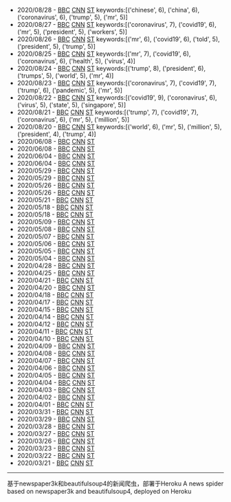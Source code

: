- 2020/08/28 - [BBC](2020/08/28/BBC.md) [CNN](2020/08/28/CNN.md) [ST](2020/08/28/ST.md) keywords:[('chinese', 6), ('china', 6), ('coronavirus', 6), ('trump', 5), ('mr', 5)]
- 2020/08/27 - [BBC](2020/08/27/BBC.md) [CNN](2020/08/27/CNN.md) [ST](2020/08/27/ST.md) keywords:[('coronavirus', 7), ('covid19', 6), ('mr', 5), ('president', 5), ('workers', 5)]
- 2020/08/26 - [BBC](2020/08/26/BBC.md) [CNN](2020/08/26/CNN.md) [ST](2020/08/26/ST.md) keywords:[('mr', 6), ('covid19', 6), ('told', 5), ('president', 5), ('trump', 5)]
- 2020/08/25 - [BBC](2020/08/25/BBC.md) [CNN](2020/08/25/CNN.md) [ST](2020/08/25/ST.md) keywords:[('mr', 7), ('covid19', 6), ('coronavirus', 6), ('health', 5), ('virus', 4)]
- 2020/08/24 - [BBC](2020/08/24/BBC.md) [CNN](2020/08/24/CNN.md) [ST](2020/08/24/ST.md) keywords:[('trump', 8), ('president', 6), ('trumps', 5), ('world', 5), ('mr', 4)]
- 2020/08/23 - [BBC](2020/08/23/BBC.md) [CNN](2020/08/23/CNN.md) [ST](2020/08/23/ST.md) keywords:[('coronavirus', 7), ('covid19', 7), ('trump', 6), ('pandemic', 5), ('mr', 5)]
- 2020/08/22 - [BBC](2020/08/22/BBC.md) [CNN](2020/08/22/CNN.md) [ST](2020/08/22/ST.md) keywords:[('covid19', 9), ('coronavirus', 6), ('virus', 5), ('state', 5), ('singapore', 5)]
- 2020/08/21 - [BBC](2020/08/21/BBC.md) [CNN](2020/08/21/CNN.md) [ST](2020/08/21/ST.md) keywords:[('trump', 7), ('covid19', 7), ('coronavirus', 6), ('mr', 5), ('million', 5)]
- 2020/08/20 - [BBC](2020/08/20/BBC.md) [CNN](2020/08/20/CNN.md) [ST](2020/08/20/ST.md) keywords:[('world', 6), ('mr', 5), ('million', 5), ('president', 4), ('trump', 4)]
- 2020/06/08 - [BBC](2020/06/08/BBC.md) [CNN](2020/06/08/CNN.md) [ST](2020/06/08/ST.md)
- 2020/06/08 - [BBC](2020/06/08/BBC.md) [CNN](2020/06/08/CNN.md) [ST](2020/06/08/ST.md)
- 2020/06/04 - [BBC](2020/06/04/BBC.md) [CNN](2020/06/04/CNN.md) [ST](2020/06/04/ST.md)
- 2020/06/04 - [BBC](2020/06/04/BBC.md) [CNN](2020/06/04/CNN.md) [ST](2020/06/04/ST.md)
- 2020/05/29 - [BBC](2020/05/29/BBC.md) [CNN](2020/05/29/CNN.md) [ST](2020/05/29/ST.md)
- 2020/05/29 - [BBC](2020/05/29/BBC.md) [CNN](2020/05/29/CNN.md) [ST](2020/05/29/ST.md)
- 2020/05/26 - [BBC](2020/05/26/BBC.md) [CNN](2020/05/26/CNN.md) [ST](2020/05/26/ST.md)
- 2020/05/26 - [BBC](2020/05/26/BBC.md) [CNN](2020/05/26/CNN.md) [ST](2020/05/26/ST.md)
- 2020/05/21 - [BBC](2020/05/21/BBC.md) [CNN](2020/05/21/CNN.md) [ST](2020/05/21/ST.md)
- 2020/05/18 - [BBC](2020/05/18/BBC.md) [CNN](2020/05/18/CNN.md) [ST](2020/05/18/ST.md)
- 2020/05/18 - [BBC](2020/05/18/BBC.md) [CNN](2020/05/18/CNN.md) [ST](2020/05/18/ST.md)
- 2020/05/09 - [BBC](2020/05/09/BBC.md) [CNN](2020/05/09/CNN.md) [ST](2020/05/09/ST.md)
- 2020/05/08 - [BBC](2020/05/08/BBC.md) [CNN](2020/05/08/CNN.md) [ST](2020/05/08/ST.md) 
- 2020/05/07 - [BBC](2020/05/07/BBC.md) [CNN](2020/05/07/CNN.md) [ST](2020/05/07/ST.md) 
- 2020/05/06 - [BBC](2020/05/06/BBC.md) [CNN](2020/05/06/CNN.md) [ST](2020/05/06/ST.md) 
- 2020/05/05 - [BBC](2020/05/05/BBC.md) [CNN](2020/05/05/CNN.md) [ST](2020/05/05/ST.md)
- 2020/05/04 - [BBC](2020/05/04/BBC.md) [CNN](2020/05/04/CNN.md) [ST](2020/05/04/ST.md)
- 2020/04/28 - [BBC](2020/04/28/BBC.md) [CNN](2020/04/28/CNN.md) [ST](2020/04/28/ST.md)
- 2020/04/25 - [BBC](2020/04/25/BBC.md) [CNN](2020/04/25/CNN.md) [ST](2020/04/25/ST.md)
- 2020/04/21 - [BBC](2020/04/21/BBC.md) [CNN](2020/04/21/CNN.md) [ST](2020/04/21/ST.md)
- 2020/04/20 - [BBC](2020/04/20/BBC.md) [CNN](2020/04/20/CNN.md) [ST](2020/04/20/ST.md)
- 2020/04/18 - [BBC](2020/04/18/BBC.md) [CNN](2020/04/18/CNN.md) [ST](2020/04/18/ST.md)
- 2020/04/17 - [BBC](2020/04/17/BBC.md) [CNN](2020/04/17/CNN.md) [ST](2020/04/17/ST.md)
- 2020/04/15 - [BBC](2020/04/15/BBC.md) [CNN](2020/04/15/CNN.md) [ST](2020/04/15/ST.md)
- 2020/04/14 - [BBC](2020/04/14/BBC.md) [CNN](2020/04/14/CNN.md) [ST](2020/04/14/ST.md)
- 2020/04/12 - [BBC](2020/04/12/BBC.md) [CNN](2020/04/12/CNN.md) [ST](2020/04/12/ST.md)
- 2020/04/11 - [BBC](2020/04/11/BBC.md) [CNN](2020/04/11/CNN.md) [ST](2020/04/11/ST.md)
- 2020/04/10 - [BBC](2020/04/10/BBC.md) [CNN](2020/04/10/CNN.md) [ST](2020/04/10/ST.md)
- 2020/04/09 - [BBC](2020/04/09/BBC.md) [CNN](2020/04/09/CNN.md) [ST](2020/04/09/ST.md)
- 2020/04/08 - [BBC](2020/04/08/BBC.md) [CNN](2020/04/08/CNN.md) [ST](2020/04/08/ST.md)
- 2020/04/07 - [BBC](2020/04/07/BBC.md) [CNN](2020/04/07/CNN.md) [ST](2020/04/07/ST.md)
- 2020/04/06 - [BBC](2020/04/06/BBC.md) [CNN](2020/04/06/CNN.md) [ST](2020/04/06/ST.md)
- 2020/04/05 - [BBC](2020/04/05/BBC.md) [CNN](2020/04/05/CNN.md) [ST](2020/04/05/ST.md)
- 2020/04/04 - [BBC](2020/04/04/BBC.md) [CNN](2020/04/04/CNN.md) [ST](2020/04/04/ST.md)
- 2020/04/03 - [BBC](2020/04/03/BBC.md) [CNN](2020/04/03/CNN.md) [ST](2020/04/03/ST.md)
- 2020/04/02 - [BBC](2020/04/02/BBC.md) [CNN](2020/04/02/CNN.md) [ST](2020/04/02/ST.md)
- 2020/04/01 - [BBC](2020/04/01/BBC.md) [CNN](2020/04/01/CNN.md) [ST](2020/04/01/ST.md)
- 2020/03/31 - [BBC](2020/03/31/BBC.md) [CNN](2020/03/31/CNN.md) [ST](2020/03/31/ST.md)
- 2020/03/29 - [BBC](2020/03/29/BBC.md) [CNN](2020/03/29/CNN.md) [ST](2020/03/29/ST.md)
- 2020/03/28 - [BBC](2020/03/28/BBC.md) [CNN](2020/03/28/CNN.md) [ST](2020/03/28/ST.md)
- 2020/03/27 - [BBC](2020/03/27/BBC.md) [CNN](2020/03/27/CNN.md) [ST](2020/03/27/ST.md)
- 2020/03/26 - [BBC](2020/03/26/BBC.md) [CNN](2020/03/26/CNN.md) [ST](2020/03/26/ST.md)
- 2020/03/23 - [BBC](2020/03/23/BBC.md) [CNN](2020/03/23/CNN.md) [ST](2020/03/23/ST.md)
- 2020/03/22 - [BBC](2020/03/22/BBC.md) [CNN](2020/03/22/CNN.md) [ST](2020/03/22/ST.md)
- 2020/03/21 - [BBC](2020/03/21/BBC.md) [CNN](2020/03/21/CNN.md) [ST](2020/03/21/ST.md)

---
基于newspaper3k和beautifulsoup4的新闻爬虫，部署于Heroku
A news spider based on newspaper3k and beautifulsoup4, deployed on Heroku

